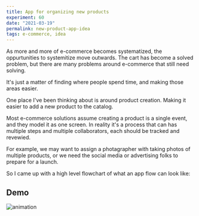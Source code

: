 ```yaml
---
title: App for organizing new products
experiment: 60
date: "2021-03-19"
permalink: new-product-app-idea
tags: e-commerce, idea
---
```


As more and more of e-commerce becomes systematized, the oppurtunities to systemitize move outwards. The cart has become a solved problem, but there are many problems around e-commerce that still need solving.

It's just a matter of finding where people spend time,  and making those areas easier.

One place I've been thinking about is around product creation. Making it easier to add a new product to the catalog.

Most e-commerce solutions assume creating a product is a single event, and they model it as one screen. In reality it's a process that can has multiple steps and multiple collaborators, each should be tracked and revewied.

For example, we may want to assign a photagrapher with taking photos of multiple products, or we need the social media or advertising folks to prepare for a launch.

So I came up with a high level flowchart of what an app flow can look like:

## Demo

<img alt="animation" src="https://res.cloudinary.com/dzwnkx0mk/image/upload/v1616140365/1000experiments.dev/new-product-flow-chart_yqxrwt.svg"/>
